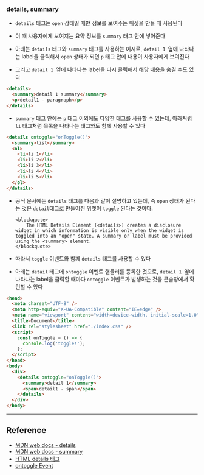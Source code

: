 ### details, summary

- `details` 태그는 `open` 상태일 때만 정보를 보여주는 위젯을 만들 때 사용된다

- 이 때 사용자에게 보여지는 요약 정보를 `summary` 태그 안에 넣어준다

- 아래는 `details` 태그와 `summary` 태그를 사용하는 예시로, `detail 1 `옆에 나타나는 label을 클릭해서 `open` 상태가 되면 `p` 태그 안에 내용이 사용자에게 보여진다

- 그리고 `detail 1 `옆에 나타나는 label을 다시 클릭해서 해당 내용을 숨길 수도 있다

```html
<details>
  <summary>detail 1 summary</summary>
  <p>detail1 - paragraph</p>
</details>
```

- `summary` 태그 안에는 `p` 태그 이외에도 다양한 태그를 사용할 수 있는데, 아래처럼 `li` 태그처럼 목록을 나타나는 태그와도 함께 사용할 수 있다

```html
<details ontoggle="onToggle()">
  <summary>list</summary>
  <ol>
    <li>li 1</li>
    <li>li 2</li>
    <li>li 3</li>
    <li>li 4</li>
    <li>li 5</li>
  </ol>
</details>
```

- 공식 문서에는 `details` 태그를 다음과 같이 설명하고 있는데, 즉 `open` 상태가 된다는 것은 `detail`태그로 만들어진 위젯이 `toggle` 된다는 것이다.

      <blockquote>
          The HTML Details Element (<details>) creates a disclosure widget in which information is visible only when the widget is toggled into an "open" state. A summary or label must be provided using the <summary> element.
      </blockquote>

- 따라서 `toggle` 이벤트와 함께 `details` 태그를 사용할 수 있다

- 아래는 `detail` 태그에 `ontoggle` 이벤트 핸들러를 등록한 것으로, `detail 1 `옆에 나타나는 label을 클릭할 때마다 `ontoggle` 이벤트가 발생하는 것을 콘솔창에서 확인할 수 있다

```html
<head>
  <meta charset="UTF-8" />
  <meta http-equiv="X-UA-Compatible" content="IE=edge" />
  <meta name="viewport" content="width=device-width, initial-scale=1.0" />
  <title>Document</title>
  <link rel="stylesheet" href="./index.css" />
  <script>
    const onToggle = () => {
      console.log('toggle!');
    };
  </script>
</head>
<body>
  <div>
    <details ontoggle="onToggle()">
      <summary>detail 1</summary>
      <span>detail1 - span</span>
    </details>
  </div>
</body>
```

---

## Reference

- [MDN web docs - details](https://developer.mozilla.org/en-US/docs/Web/HTML/Element/details)
- [MDN web docs - summary](https://developer.mozilla.org/en-US/docs/Web/HTML/Element/summary)
- [HTML details 태그](http://www.tcpschool.com/html-tags/details)
- [ontoggle Event](https://www.w3schools.com/jsref/event_ontoggle.asp)
